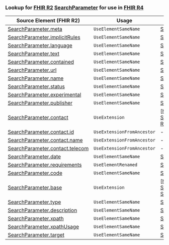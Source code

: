 ### Lookup for [FHIR R2](https://hl7.org/fhir/DSTU2/) [SearchParameter](https://hl7.org/fhir/DSTU2/SearchParameter.html) for use in [FHIR R4](https://hl7.org/fhir/R4/)

| Source Element (FHIR R2) | Usage | Target |
| -------------- | ----- | ------ |
| [SearchParameter.meta](https://hl7.org/fhir/DSTU2/SearchParameter.html#resource) | `UseElementSameName` | [SearchParameter.meta](https://hl7.org/fhir/R4/SearchParameter.html#resource) |
| [SearchParameter.implicitRules](https://hl7.org/fhir/DSTU2/SearchParameter.html#resource) | `UseElementSameName` | [SearchParameter.implicitRules](https://hl7.org/fhir/R4/SearchParameter.html#resource) |
| [SearchParameter.language](https://hl7.org/fhir/DSTU2/SearchParameter.html#resource) | `UseElementSameName` | [SearchParameter.language](https://hl7.org/fhir/R4/SearchParameter.html#resource) |
| [SearchParameter.text](https://hl7.org/fhir/DSTU2/SearchParameter.html#resource) | `UseElementSameName` | [SearchParameter.text](https://hl7.org/fhir/R4/SearchParameter.html#resource) |
| [SearchParameter.contained](https://hl7.org/fhir/DSTU2/SearchParameter.html#resource) | `UseElementSameName` | [SearchParameter.contained](https://hl7.org/fhir/R4/SearchParameter.html#resource) |
| [SearchParameter.url](https://hl7.org/fhir/DSTU2/SearchParameter.html#resource) | `UseElementSameName` | [SearchParameter.url](https://hl7.org/fhir/R4/SearchParameter.html#resource) |
| [SearchParameter.name](https://hl7.org/fhir/DSTU2/SearchParameter.html#resource) | `UseElementSameName` | [SearchParameter.name](https://hl7.org/fhir/R4/SearchParameter.html#resource) |
| [SearchParameter.status](https://hl7.org/fhir/DSTU2/SearchParameter.html#resource) | `UseElementSameName` | [SearchParameter.status](https://hl7.org/fhir/R4/SearchParameter.html#resource) |
| [SearchParameter.experimental](https://hl7.org/fhir/DSTU2/SearchParameter.html#resource) | `UseElementSameName` | [SearchParameter.experimental](https://hl7.org/fhir/R4/SearchParameter.html#resource) |
| [SearchParameter.publisher](https://hl7.org/fhir/DSTU2/SearchParameter.html#resource) | `UseElementSameName` | [SearchParameter.publisher](https://hl7.org/fhir/R4/SearchParameter.html#resource) |
| [SearchParameter.contact](https://hl7.org/fhir/DSTU2/SearchParameter.html#resource) | `UseExtension` | [http://hl7.org/fhir/1.0/StructureDefinition/extension-SearchParameter.contact](StructureDefinition-ext-R2-SearchParameter.contact.html) |
| [SearchParameter.contact.id](https://hl7.org/fhir/DSTU2/SearchParameter.html#resource) | `UseExtensionFromAncestor` | - |
| [SearchParameter.contact.name](https://hl7.org/fhir/DSTU2/SearchParameter.html#resource) | `UseExtensionFromAncestor` | - |
| [SearchParameter.contact.telecom](https://hl7.org/fhir/DSTU2/SearchParameter.html#resource) | `UseExtensionFromAncestor` | - |
| [SearchParameter.date](https://hl7.org/fhir/DSTU2/SearchParameter.html#resource) | `UseElementSameName` | [SearchParameter.date](https://hl7.org/fhir/R4/SearchParameter.html#resource) |
| [SearchParameter.requirements](https://hl7.org/fhir/DSTU2/SearchParameter.html#resource) | `UseElementRenamed` | [SearchParameter.purpose](https://hl7.org/fhir/R4/SearchParameter.html#resource) |
| [SearchParameter.code](https://hl7.org/fhir/DSTU2/SearchParameter.html#resource) | `UseElementSameName` | [SearchParameter.code](https://hl7.org/fhir/R4/SearchParameter.html#resource) |
| [SearchParameter.base](https://hl7.org/fhir/DSTU2/SearchParameter.html#resource) | `UseExtension` | [http://hl7.org/fhir/1.0/StructureDefinition/extension-SearchParameter.base](StructureDefinition-ext-R2-SearchParameter.base.html) |
| [SearchParameter.type](https://hl7.org/fhir/DSTU2/SearchParameter.html#resource) | `UseElementSameName` | [SearchParameter.type](https://hl7.org/fhir/R4/SearchParameter.html#resource) |
| [SearchParameter.description](https://hl7.org/fhir/DSTU2/SearchParameter.html#resource) | `UseElementSameName` | [SearchParameter.description](https://hl7.org/fhir/R4/SearchParameter.html#resource) |
| [SearchParameter.xpath](https://hl7.org/fhir/DSTU2/SearchParameter.html#resource) | `UseElementSameName` | [SearchParameter.xpath](https://hl7.org/fhir/R4/SearchParameter.html#resource) |
| [SearchParameter.xpathUsage](https://hl7.org/fhir/DSTU2/SearchParameter.html#resource) | `UseElementSameName` | [SearchParameter.xpathUsage](https://hl7.org/fhir/R4/SearchParameter.html#resource) |
| [SearchParameter.target](https://hl7.org/fhir/DSTU2/SearchParameter.html#resource) | `UseElementSameName` | [SearchParameter.target](https://hl7.org/fhir/R4/SearchParameter.html#resource) |
